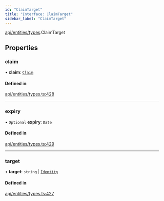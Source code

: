 ```yaml
---
id: "ClaimTarget"
title: "Interface: ClaimTarget"
sidebar_label: "ClaimTarget"
---
```


[api/entities/types](../../../../../modules/API/Entities/Types/Types.md).ClaimTarget

## Properties

### claim

• **claim**: [`Claim`](../../../../../modules/API/Entities/Types/Types.md#claim)

#### Defined in

[api/entities/types.ts:428](https://github.com/PolymeshAssociation/polymesh-sdk/blob/995f17653/src/api/entities/types.ts#L428)

___

### expiry

• `Optional` **expiry**: `Date`

#### Defined in

[api/entities/types.ts:429](https://github.com/PolymeshAssociation/polymesh-sdk/blob/995f17653/src/api/entities/types.ts#L429)

___

### target

• **target**: `string` \| [`Identity`](../../../../../classes/API/Entities/Identity/Identity.md)

#### Defined in

[api/entities/types.ts:427](https://github.com/PolymeshAssociation/polymesh-sdk/blob/995f17653/src/api/entities/types.ts#L427)

